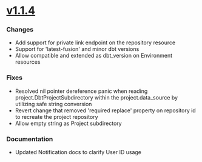 # [v1.1.4](https://github.com/dbt-labs/terraform-provider-dbtcloud/compare/v1.1.3...v1.1.4)
### Changes
* Add support for private link endpoint on the repository resource
* Support for 'latest-fusion' and minor dbt versions
* Allow compatible and extended as dbt_version on Environment resources
### Fixes
* Resolved nil pointer dereference panic when reading project.DbtProjectSubdirectory within the project.data_source by utilizing safe string conversion
* Revert change that removed 'required replace' property on repository id to recreate the project repository
* Allow empty string as Project subdirectory
### Documentation
* Updated Notification docs to clarify User ID usage
